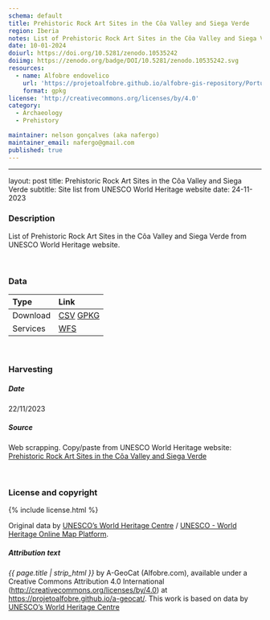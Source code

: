 ```yaml
---
schema: default
title: Prehistoric Rock Art Sites in the Côa Valley and Siega Verde
region: Iberia
notes: List of Prehistoric Rock Art Sites in the Côa Valley and Siega Verde from UNESCO World Heritage website.
date: 10-01-2024
doiurl: https://doi.org/10.5281/zenodo.10535242
doiimg: https://zenodo.org/badge/DOI/10.5281/zenodo.10535242.svg
resources:
  - name: Alfobre endovelico
    url: 'https://projetoalfobre.github.io/alfobre-gis-repository/Portugal/endovelico_dgpc.gpkg'
    format: gpkg
license: 'http://creativecommons.org/licenses/by/4.0'
category:
  - Archaeology
  - Prehistory

maintainer: nelson gonçalves (aka nafergo)
maintainer_email: nafergo@gmail.com
published: true
---
```


---
layout: post
title: Prehistoric Rock Art Sites in the Côa Valley and Siega Verde
subtitle: Site list from UNESCO World Heritage website
date: 24-11-2023


### Description
List of Prehistoric Rock Art Sites in the Côa Valley and Siega Verde from UNESCO World Heritage website.
 
<br />

### Data
 
| Type | Link |
| :------ |:--- |
| Download | <a href="https://projetoalfobre.github.io/alfobre-gis-repository/Iberian_Peninsula/prehistory/rock_art/Prehistoric_Rock_Art_Sites_in_the_Coa_Valley_and_Siega_Verde.csv" class="btn btn-primary tag-btn">CSV</a> <a href="https://projetoalfobre.github.io/alfobre-gis-repository/Iberian_Peninsula/prehistory/rock_art/Prehistoric_Rock_Art_Sites_in_the_Coa_Valley_and_Siega_Verde.gpkg" class="btn btn-primary tag-btn">GPKG</a> |
| Services | <a href="https://qgiscloud.com/alfobre/Prehistoric_Rock_Art_Sites_in_the_Coa_Valley_and_Siega_Verde/wms?SERVICE=WMS&REQUEST=GetCapabilities" class="btn btn-primary tag-btn">WFS</a> |




<br />

### Harvesting
##### Date
22/11/2023


##### Source
Web scrapping. Copy/paste from UNESCO World Heritage website:  [Prehistoric Rock Art Sites in the Côa Valley and Siega Verde](https://whc.unesco.org/en/list/866/maps/)


<br />

### License and copyright
{% include license.html %}

Original data by [UNESCO’s World Heritage Centre](https://whc.unesco.org/) / [UNESCO - World Heritage Online Map Platform](https://whc.unesco.org/en/list/). 

##### Attribution text
*{{ page.title | strip_html }}* by A-GeoCat (Alfobre.com), available under a Creative Commons Attribution 4.0 International (http://creativecommons.org/licenses/by/4.0) at https://projetoalfobre.github.io/a-geocat/. This work is based on data by [UNESCO’s World Heritage Centre](https://whc.unesco.org/)

